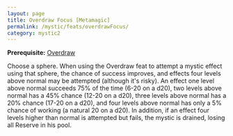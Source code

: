 ```yaml
---
layout: page
title: Overdraw Focus [Metamagic]
permalink: /mystic/feats/overdrawFocus/
category: mystic2
---
```

**Prerequisite:** [Overdraw](/mystic/feats/overdraw)

Choose a sphere. When using the Overdraw feat to attempt a mystic effect
using that sphere, the chance of success improves, and effects four
levels above normal may be attempted (although it's risky). An effect
one level above normal succeeds 75% of the time (6-20 on a d20), two
levels above normal has a 45% chance (12-20 on a d20), three levels
above normal has a 20% chance (17-20 on a d20), and four levels above
normal has only a 5% chance of working (a natural 20 on a d20). In
addition, if an effect four levels higher than normal is attempted but
fails, the mystic is drained, losing all Reserve in his pool.
